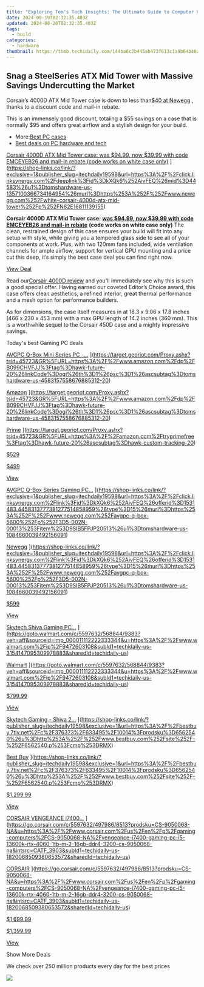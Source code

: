 ```yaml
---
title: "Exploring Tom's Tech Insights: The Ultimate Guide to Computer Components"
date: 2024-08-19T02:32:35.403Z
updated: 2024-08-20T02:32:35.403Z
tags:
  - build
categories:
  - hardware
thumbnail: https://thmb.techidaily.com/144ba6c2b445ab473f613c1a9b64b4025f153684504ed90b87c56b4f36e8f03d.jpg
---
```


## Snag a SteelSeries ATX Mid Tower with Massive Savings Undercutting the Market

Corsair’s 4000D ATX Mid Tower case is down to less than[$40 at Newegg](https://shop-links.co/link/?exclusive=1&publisher_slug=itechdaily19598&url=https%3A%2F%2Fclick.linksynergy.com%2Fdeeplink%3Fid%3DkXQk6%252AivFEQ%26mid%3D44583%26u1%3Dtomshardware-us-2643921767733846944%26murl%3Dhttps%253A%252F%252Fwww.newegg.com%252Fwhite-corsair-4000d-atx-mid-tower%252Fp%252FN82E16811139155) , thanks to a discount code and mail-in rebate.

 This is an immensely good discount, totaling a $55 savings on a case that is normally $95 and offers great airflow and a stylish design for your build.

* More:[Best PC cases](https://tools.techidaily.com)
* [Best deals on PC hardware and tech](https://tools.techidaily.com)

[Corsair 4000D ATX Mid Tower case: was $94.99, now $39.99 with code EMCEYEB26 and mail-in rebate (code works on white case only)](https://cdn.mos.cms.futurecdn.net/8yoE666kEbXvCdptcimvqX-200-100.jpeg "Corsair 4000D ATX Mid Tower case: was $94.99, now $39.99 with code EMCEYEB26 and mail-in rebate (code works on white case only)") ](https://shop-links.co/link/?exclusive=1&publisher_slug=itechdaily19598&url=https%3A%2F%2Fclick.linksynergy.com%2Fdeeplink%3Fid%3DkXQk6%252AivFEQ%26mid%3D44583%26u1%3Dtomshardware-us-1357100366734164954%26murl%3Dhttps%253A%252F%252Fwww.newegg.com%252Fwhite-corsair-4000d-atx-mid-tower%252Fp%252FN82E16811139155)

**Corsair 4000D ATX Mid Tower case:** [**was $94.99, now $39.99 with code EMCEYEB26 and mail-in rebate**](https://shop-links.co/link/?exclusive=1&publisher_slug=itechdaily19598&url=https%3A%2F%2Fclick.linksynergy.com%2Fdeeplink%3Fid%3DkXQk6%252AivFEQ%26mid%3D44583%26u1%3Dtomshardware-us-1260029159516196483%26murl%3Dhttps%253A%252F%252Fwww.newegg.com%252Fwhite-corsair-4000d-atx-mid-tower%252Fp%252FN82E16811139155) **(code works on white case only)**
 The clean, restrained design of this case ensures your build will fit into any setup with style, while giving you a tempered glass side to see all of your components at work. Plus, with two 120mm fans included, wide ventilation channels for ample airflow, support for vertical GPU mounting and a price cut this deep, it’s simply the best case deal you can find right now.

[View Deal](https://shop-links.co/link/?exclusive=1&publisher_slug=itechdaily19598&url=https%3A%2F%2Fclick.linksynergy.com%2Fdeeplink%3Fid%3DkXQk6%252AivFEQ%26mid%3D44583%26u1%3Dtomshardware-us-1357100366734164954%26murl%3Dhttps%253A%252F%252Fwww.newegg.com%252Fwhite-corsair-4000d-atx-mid-tower%252Fp%252FN82E16811139155)

 Read our[Corsair 4000D review](https://tools.techidaily.com) and you'll immediately see why this is such a good special offer. Having earned our coveted Editor’s Choice award, this case offers clean aesthetics, a refined interior, great thermal performance and a mesh option for performance builders.

 As for dimensions, the case itself measures in at 18.3 x 9.06 x 17.8 inches (466 x 230 x 453 mm) with a max GPU length of 14.2 inches (360 mm). This is a worthwhile sequel to the Corsair 450D case and a mighty impressive savings.

Today's best Gaming PC deals

[AVGPC Q-Box Mini Series PC -...](https://images.fie.futurecdn.net/products/8fdd51c88e1cb95469056644457c5665895b3442-100-80.jpg "AVGPC Q-Box Mini Series PC -...") ](https://target.georiot.com/Proxy.ashx?tsid=45723&GR%5FURL=https%3A%2F%2Fwww.amazon.com%2Fdp%2FB099CHVFJJ%3Ftag%3Dhawk-future-20%26linkCode%3Dogi%26th%3D1%26psc%3D1%26ascsubtag%3Dtomshardware-us-4583157558676885312-20)

[Amazon](https://images.fie.futurecdn.net/logos/merchants/amazon-us-15006529670367-100-80.png "Amazon") ](https://target.georiot.com/Proxy.ashx?tsid=45723&GR%5FURL=https%3A%2F%2Fwww.amazon.com%2Fdp%2FB099CHVFJJ%3Ftag%3Dhawk-future-20%26linkCode%3Dogi%26th%3D1%26psc%3D1%26ascsubtag%3Dtomshardware-us-4583157558676885312-20)

[Prime](https://search-api.fie.futurecdn.net/img/misc/prime.png "Prime") ](https://target.georiot.com/Proxy.ashx?tsid=45723&GR%5FURL=https%3A%2F%2Famazon.com%2Ftryprimefree%3Ftag%3Dhawk-future-20%26ascsubtag%3Dhawk-custom-tracking-20)

[$529](https://target.georiot.com/Proxy.ashx?tsid=45723&GR%5FURL=https%3A%2F%2Fwww.amazon.com%2Fdp%2FB099CHVFJJ%3Ftag%3Dhawk-future-20%26linkCode%3Dogi%26th%3D1%26psc%3D1%26ascsubtag%3Dtomshardware-us-4583157558676885312-20)

[$499](https://target.georiot.com/Proxy.ashx?tsid=45723&GR%5FURL=https%3A%2F%2Fwww.amazon.com%2Fdp%2FB099CHVFJJ%3Ftag%3Dhawk-future-20%26linkCode%3Dogi%26th%3D1%26psc%3D1%26ascsubtag%3Dtomshardware-us-4583157558676885312-20)

[View](https://target.georiot.com/Proxy.ashx?tsid=45723&GR%5FURL=https%3A%2F%2Fwww.amazon.com%2Fdp%2FB099CHVFJJ%3Ftag%3Dhawk-future-20%26linkCode%3Dogi%26th%3D1%26psc%3D1%26ascsubtag%3Dtomshardware-us-4583157558676885312-20)

[AVGPC Q-Box Series Gaming PC...](https://images.fie.futurecdn.net/products/1924e06b6dc5a70abc8e71d6f63ba738692aa402-100-80.jpg "AVGPC Q-Box Series Gaming PC...") ](https://shop-links.co/link/?exclusive=1&publisher_slug=itechdaily19598&url=https%3A%2F%2Fclick.linksynergy.com%2Flink%3Fid%3DkXQk6%252AivFEQ%26offerid%3D1531483.4458313777381277514858959%26type%3D15%26murl%3Dhttps%253A%252F%252Fwww.newegg.com%252Favgpc-q-box-5600%252Fp%252F3D5-002N-00013%253Fitem%253D9SIB5FPJP20513%26u1%3Dtomshardware-us-1084660039492156091)

[Newegg](https://images.fie.futurecdn.net/logos/merchants/sgvv6t0bzlodmoo4-15617128766262-100-80.png "Newegg") ](https://shop-links.co/link/?exclusive=1&publisher_slug=itechdaily19598&url=https%3A%2F%2Fclick.linksynergy.com%2Flink%3Fid%3DkXQk6%252AivFEQ%26offerid%3D1531483.4458313777381277514858959%26type%3D15%26murl%3Dhttps%253A%252F%252Fwww.newegg.com%252Favgpc-q-box-5600%252Fp%252F3D5-002N-00013%253Fitem%253D9SIB5FPJP20513%26u1%3Dtomshardware-us-1084660039492156091)

[$599](https://shop-links.co/link/?exclusive=1&publisher_slug=itechdaily19598&url=https%3A%2F%2Fclick.linksynergy.com%2Flink%3Fid%3DkXQk6%252AivFEQ%26offerid%3D1531483.4458313777381277514858959%26type%3D15%26murl%3Dhttps%253A%252F%252Fwww.newegg.com%252Favgpc-q-box-5600%252Fp%252F3D5-002N-00013%253Fitem%253D9SIB5FPJP20513%26u1%3Dtomshardware-us-1084660039492156091)

[View](https://shop-links.co/link/?exclusive=1&publisher_slug=itechdaily19598&url=https%3A%2F%2Fclick.linksynergy.com%2Flink%3Fid%3DkXQk6%252AivFEQ%26offerid%3D1531483.4458313777381277514858959%26type%3D15%26murl%3Dhttps%253A%252F%252Fwww.newegg.com%252Favgpc-q-box-5600%252Fp%252F3D5-002N-00013%253Fitem%253D9SIB5FPJP20513%26u1%3Dtomshardware-us-1084660039492156091)

[Skytech Shiva Gaming PC...](https://i5.walmartimages.com/asr/9121c627-c358-4cdc-a5e7-67e4467112da.8a6946dc56313a42cf687933c56c54de.jpeg?odnHeight=450&odnWidth=450&odnBg=ffffff "Skytech Shiva Gaming PC...") ](https://goto.walmart.com/c/5597632/568844/9383?veh=aff&sourceid=imp_000011112222333344&u=https%3A%2F%2Fwww.walmart.com%2Fip%2F9472603108&subId1=techidaily-us-3154147095309978883&sharedId=techidaily-us)

[Walmart](https://images.fie.futurecdn.net/logos/merchants/kg7rxut4dskeqa3e-15622498507436-100-80.png "Walmart") ](https://goto.walmart.com/c/5597632/568844/9383?veh=aff&sourceid=imp_000011112222333344&u=https%3A%2F%2Fwww.walmart.com%2Fip%2F9472603108&subId1=techidaily-us-3154147095309978883&sharedId=techidaily-us)

[$799.99](https://goto.walmart.com/c/5597632/568844/9383?veh=aff&sourceid=imp_000011112222333344&u=https%3A%2F%2Fwww.walmart.com%2Fip%2F9472603108&subId1=techidaily-us-3154147095309978883&sharedId=techidaily-us)

[View](https://goto.walmart.com/c/5597632/568844/9383?veh=aff&sourceid=imp_000011112222333344&u=https%3A%2F%2Fwww.walmart.com%2Fip%2F9472603108&subId1=techidaily-us-3154147095309978883&sharedId=techidaily-us)

[Skytech Gaming - Shiva 2...](https://images.fie.futurecdn.net/products/8c3c9badc3ad6161400bf01c21d7a3531e078362-100-80.jpg "Skytech Gaming - Shiva 2...") ](https://shop-links.co/link/?publisher_slug=itechdaily19598&exclusive=1&url=https%3A%2F%2Fbestbuy.7tiv.net%2Fc%2F376373%2F633495%2F10014%3Fprodsku%3D6562540%26u%3Dhttp%253A%252F%252Fwww.bestbuy.com%252Fsite%252F-%252F6562540.p%253Fcmp%253DRMX)

[Best Buy](https://images.fie.futurecdn.net/logos/merchants/ns2bwjiwdvqv2pfx-16049184768113-100-80.png "Best Buy") ](https://shop-links.co/link/?publisher_slug=itechdaily19598&exclusive=1&url=https%3A%2F%2Fbestbuy.7tiv.net%2Fc%2F376373%2F633495%2F10014%3Fprodsku%3D6562540%26u%3Dhttp%253A%252F%252Fwww.bestbuy.com%252Fsite%252F-%252F6562540.p%253Fcmp%253DRMX)

[$1,299.99](https://shop-links.co/link/?publisher_slug=itechdaily19598&exclusive=1&url=https%3A%2F%2Fbestbuy.7tiv.net%2Fc%2F376373%2F633495%2F10014%3Fprodsku%3D6562540%26u%3Dhttp%253A%252F%252Fwww.bestbuy.com%252Fsite%252F-%252F6562540.p%253Fcmp%253DRMX)

[View](https://shop-links.co/link/?publisher_slug=itechdaily19598&exclusive=1&url=https%3A%2F%2Fbestbuy.7tiv.net%2Fc%2F376373%2F633495%2F10014%3Fprodsku%3D6562540%26u%3Dhttp%253A%252F%252Fwww.bestbuy.com%252Fsite%252F-%252F6562540.p%253Fcmp%253DRMX)

[CORSAIR VENGEANCE i7400...](https://images.fie.futurecdn.net/products/05010ac37141f75cdd7003cad0e42846841bd4e3-100-80.webp "CORSAIR VENGEANCE i7400...") ](https://go.corsair.com/c/5597632/497986/8513?prodsku=CS-9050068-NA&u=https%3A%2F%2Fwww.corsair.com%2Fus%2Fen%2Fp%2Fgaming-computers%2FCS-9050068-NA%2Fvengeance-i7400-gaming-pc-i5-13600k-rtx-4060-1tb-m-2-16gb-ddr4-3200-cs-9050068-na&intsrc=CATF_3903&subId1=techidaily-us-1820068509380653572&sharedId=techidaily-us)

[CORSAIR](https://images.fie.futurecdn.net/pjhswbobfecwxl36-17090334202735-100-80.png "CORSAIR") ](https://go.corsair.com/c/5597632/497986/8513?prodsku=CS-9050068-NA&u=https%3A%2F%2Fwww.corsair.com%2Fus%2Fen%2Fp%2Fgaming-computers%2FCS-9050068-NA%2Fvengeance-i7400-gaming-pc-i5-13600k-rtx-4060-1tb-m-2-16gb-ddr4-3200-cs-9050068-na&intsrc=CATF_3903&subId1=techidaily-us-1820068509380653572&sharedId=techidaily-us)

[$1,699.99](https://go.corsair.com/c/5597632/497986/8513?prodsku=CS-9050068-NA&u=https%3A%2F%2Fwww.corsair.com%2Fus%2Fen%2Fp%2Fgaming-computers%2FCS-9050068-NA%2Fvengeance-i7400-gaming-pc-i5-13600k-rtx-4060-1tb-m-2-16gb-ddr4-3200-cs-9050068-na&intsrc=CATF_3903&subId1=techidaily-us-1820068509380653572&sharedId=techidaily-us)

[$1,399.99](https://go.corsair.com/c/5597632/497986/8513?prodsku=CS-9050068-NA&u=https%3A%2F%2Fwww.corsair.com%2Fus%2Fen%2Fp%2Fgaming-computers%2FCS-9050068-NA%2Fvengeance-i7400-gaming-pc-i5-13600k-rtx-4060-1tb-m-2-16gb-ddr4-3200-cs-9050068-na&intsrc=CATF_3903&subId1=techidaily-us-1820068509380653572&sharedId=techidaily-us)

[View](https://go.corsair.com/c/5597632/497986/8513?prodsku=CS-9050068-NA&u=https%3A%2F%2Fwww.corsair.com%2Fus%2Fen%2Fp%2Fgaming-computers%2FCS-9050068-NA%2Fvengeance-i7400-gaming-pc-i5-13600k-rtx-4060-1tb-m-2-16gb-ddr4-3200-cs-9050068-na&intsrc=CATF_3903&subId1=techidaily-us-1820068509380653572&sharedId=techidaily-us)

Show More Deals

 We check over 250 million products every day for the best prices

<ins class="adsbygoogle"
     style="display:block"
     data-ad-format="autorelaxed"
     data-ad-client="ca-pub-7571918770474297"
     data-ad-slot="1223367746"></ins>



<ins class="adsbygoogle"
     style="display:block"
     data-ad-client="ca-pub-7571918770474297"
     data-ad-slot="8358498916"
     data-ad-format="auto"
     data-full-width-responsive="true"></ins>



<!-- affiliate ads begin -->
<a href="https://secure.2checkout.com/order/checkout.php?PRODS=3851691&QTY=1&AFFILIATE=108875&CART=1"><img src="http://www.aiseesoft.com/avangate/30p/banner.jpg" border="0"></a>
<!-- affiliate ads end -->